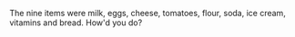 The nine items were milk, eggs, cheese, tomatoes, flour, soda, ice cream,
vitamins and bread. How'd you do?
